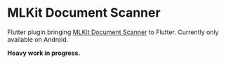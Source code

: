 # MLKit Document Scanner

Flutter plugin bringing [MLKit Document Scanner](https://developers.google.com/ml-kit/vision/doc-scanner)
to Flutter. Currently only available on Android.

**Heavy work in progress.**